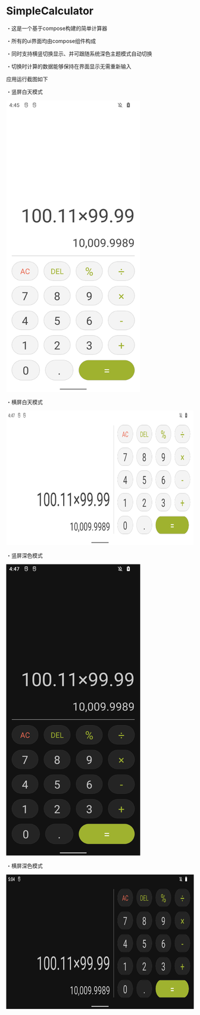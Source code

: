 # SimpleCalculator
・这是一个基于compose构建的简单计算器

・所有的ui界面均由compose组件构成

・同时支持横竖切换显示、并可跟随系统深色主题模式自动切换

・切换时计算的数据能够保持在界面显示无需重新输入

应用运行截图如下

・竖屏白天模式

<img src="https://github.com/Fengxiaojun47503/SimpleCalculator/blob/main/images/1.png" width="360" height="780" alt="竖屏白天模式"/>

・横屏白天模式

<img src="https://github.com/Fengxiaojun47503/SimpleCalculator/blob/main/images/2.png" width="780" height="360" alt="横屏白天模式"/>

・竖屏深色模式

<img src="https://github.com/Fengxiaojun47503/SimpleCalculator/blob/main/images/3.png" width="360" height="780" alt="竖屏深色模式"/>

・横屏深色模式

<img src="https://github.com/Fengxiaojun47503/SimpleCalculator/blob/main/images/4.png" width="780" height="360" alt="横屏深色模式"/>
